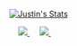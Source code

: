 <p align="center">
    <a href="https://github.com/JustinBarnard1/">
   <img src="https://github-readme-stats.vercel.app/api?username=justinbarnard1&show_icons=true&bg_color=rgba(255,255,255,1)" alt="Justin's Stats" >
      </a>
 </p>
<p align="center">
  <a href="https://justinbarnard1.github.io/">
    <img src="https://static.thenounproject.com/png/156843-200.png" width="26px">
  </a>
  &emsp;
   <a href="https://www.linkedin.com/in/justin-barnard-267b5a1b9/">
    <img src="https://img.icons8.com/ios-filled/256/000000/linkedin.svg" width="26px"/>
  </a>
  &emsp;
  </p>
  <p align="center>
    <img src="https://github.com/JustinBarnard1/JustinBarnard1/blob/main/assets/Icons.png?raw=true" alt="Languages" >
    </p>

<!--
**JustinBarnard1/JustinBarnard1** is a ✨ _special_ ✨ repository because its `README.md` (this file) appears on your GitHub profile.

Here are some ideas to get you started:

- 🔭 I’m currently working on ...
- 🌱 I’m currently learning ...
- 👯 I’m looking to collaborate on ...
- 🤔 I’m looking for help with ...
- 💬 Ask me about ...
- 📫 How to reach me: ...
- 😄 Pronouns: ...
- ⚡ Fun fact: ...
-->

